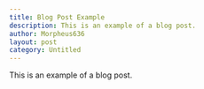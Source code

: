 ```yaml
---
title: Blog Post Example
description: This is an example of a blog post.
author: Morpheus636
layout: post
category: Untitled
---
```

This is an example of a blog post.